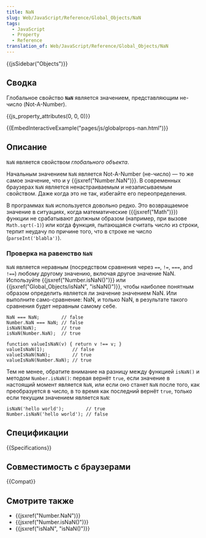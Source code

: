 ```yaml
---
title: NaN
slug: Web/JavaScript/Reference/Global_Objects/NaN
tags:
  - JavaScript
  - Property
  - Reference
translation_of: Web/JavaScript/Reference/Global_Objects/NaN
---
```


{{jsSidebar("Objects")}}

## Сводка

Глобальное свойство **`NaN`** является значением, представляющим не-число (Not-A-Number).

{{js_property_attributes(0, 0, 0)}}

{{EmbedInteractiveExample("pages/js/globalprops-nan.html")}}

## Описание

`NaN` является свойством _глобального объекта_.

Начальным значением `NaN` является Not-A-Number (не-число) — то же самое значение, что и у {{jsxref("Number.NaN")}}. В современных браузерах `NaN` является ненастраиваемым и незаписываемым свойством. Даже когда это не так, избегайте его переопределения.

В программах `NaN` используется довольно редко. Это возвращаемое значение в ситуациях, когда математические ({{jsxref("Math")}}) функции не срабатывают должным образом (например, при вызове `Math.sqrt(-1)`) или когда функция, пытающаяся считать число из строки, терпит неудачу по причине того, что в строке не число (`parseInt('blabla')`).

### Проверка на равенство `NaN`

`NaN` является неравным (посредством сравнения через `==`, `!=`, `===`, and `!==`) любому другому значению, включая другое значение NaN. Используйте {{jsxref("Number.isNaN()")}} или {{jsxref("Global_Objects/isNaN", "isNaN()")}}, чтобы наиболее понятным образом определить является ли значение значением NaN. Или выполните само-сравнение: NaN, и только NaN, в результате такого сравнения будет неравным самому себе.

```
NaN === NaN;        // false
Number.NaN === NaN; // false
isNaN(NaN);         // true
isNaN(Number.NaN);  // true

function valueIsNaN(v) { return v !== v; }
valueIsNaN(1);          // false
valueIsNaN(NaN);        // true
valueIsNaN(Number.NaN); // true
```

Тем не менее, обратите внимание на разницу между функцией `isNaN()` и методом `Number.isNaN()`: первая вернёт `true`, если значение в настоящий момент является `NaN`, или если оно станет `NaN` после того, как преобразуется в число, в то время как последний вернёт `true`, только если текущим значением является `NaN`:

```
isNaN('hello world');        // true
Number.isNaN('hello world'); // false
```

## Спецификации

{{Specifications}}

## Совместимость с браузерами

{{Compat}}

## Смотрите также

- {{jsxref("Number.NaN")}}
- {{jsxref("Number.isNaN()")}}
- {{jsxref("isNaN", "isNaN()")}}
